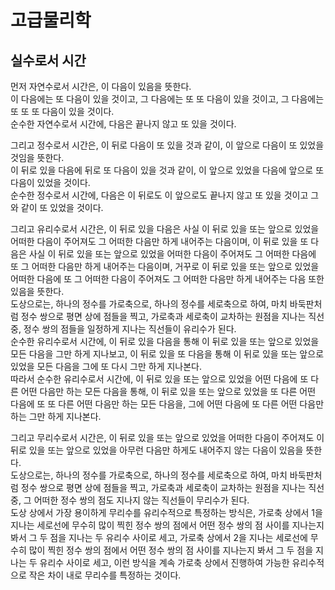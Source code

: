 # 고급물리학
## 실수로서 시간
먼저 자연수로서 시간은, 이 다음이 있음을 뜻한다.  
이 다음에는 또 다음이 있을 것이고, 
그 다음에는 또 또 다음이 있을 것이고, 
그 다음에는 또 또 또 다음이 있을 것이다.  
순수한 자연수로서 시간에, 다음은 끝나지 않고 
또 있을 것이다.

그리고 정수로서 시간은, 이 뒤로 다음이 또 있을 것과 같이,
이 앞으로 다음이 또 있었을 것임을 뜻한다.  
이 뒤로 있을 다음에 뒤로 또 다음이 있을 것과 같이,
이 앞으로 있었을 다음에 앞으로 또 다음이 있었을 것이다.   
순수한 정수로서 시간에, 다음은 이 뒤로도 이 앞으로도 
끝나지 않고 또 있을 것이고 그와 같이 또 있었을 것이다.

그리고 유리수로서 시간은, 이 뒤로 있을 다음은 사실 이 뒤로 있을 또는 앞으로 있었을 어떠한 다음이 주어져도 그 어떠한 다음만 하게 내어주는 다음이며, 이 뒤로 있을 또 다음은 사실 이 뒤로 있을 또는 앞으로 있었을 어떠한 다음이 주어져도 그 어떠한 다음에 또 그 어떠한 다음만 하게 내어주는 다음이며, 거꾸로 이 뒤로 있을 또는 앞으로 있었을 어떠한 다음에 또 그 어떠한 다음이 주어져도 그 어떠한 다음만 하게 내어주는 다음 또한 있음을 뜻한다.  
도상으로는, 하나의 정수를 가로축으로, 하나의 정수를 세로축으로 하여, 마치 바둑판처럼 정수 쌍으로 평면 상에 점들을 찍고, 가로축과 세로축이 교차하는 원점을 지나는 직선 중, 정수 쌍의 점들을 일정하게 지나는 직선들이 유리수가 된다.  
순수한 유리수로서 시간에, 이 뒤로 있을 다음을 통해 이 뒤로 있을 또는 앞으로 있었을 모든 다음을 그만 하게 지나보고, 이 뒤로 있을 또 다음을 통해 이 뒤로 있을 또는 앞으로 있었을 모든 다음을 그에 또 다시 그만 하게 지나본다.  
따라서 순수한 유리수로서 시간에, 이 뒤로 있을 또는 앞으로 있었을 어떤 다음에 또 다른 어떤 다음만 하는 모든 다음을 통해, 이 뒤로 있을 또는 앞으로 있었을 또 다른 어떤 다음에 또 또 다른 어떤 다음만 하는 모든 다음을, 그에 어떤 다음에 또 다른 어떤 다음만 하는 그만 하게 지나본다.

그리고 무리수로서 시간은, 이 뒤로 있을 또는 앞으로 있었을 어떠한 다음이 주어져도 이 뒤로 있을 또는 앞으로 있었을 아무런 다음만 하게도 내어주지 않는 다음이 있음을 뜻한다.  
도상으로는, 하나의 정수를 가로축으로, 하나의 정수를 세로축으로 하여, 마치 바둑판처럼 정수 쌍으로 평면 상에 점들을 찍고, 가로축과 세로축이 교차하는 원점을 지나는 직선 중, 그 어떠한 정수 쌍의 점도 지나지 않는 직선들이 무리수가 된다.  
도상 상에서 가장 용이하게 무리수를 유리수적으로 특정하는 방식은, 가로축 상에서 1을 지나는 세로선에 무수히 많이 찍힌 정수 쌍의 점에서 어떤 정수 쌍의 점 사이를 지나는지 봐서 그 두 점을 지나는 두 유리수 사이로 세고, 가로축 상에서 2을 지나는 세로선에 무수히 많이 찍힌 정수 쌍의 점에서 어떤 정수 쌍의 점 사이를 지나는지 봐서 그 두 점을 지나는 두 유리수 사이로 세고, 이런 방식을 계속 가로축 상에서 진행하여 가능한 유리수적으로 작은 차이 내로 무리수를 특정하는 것이다.
